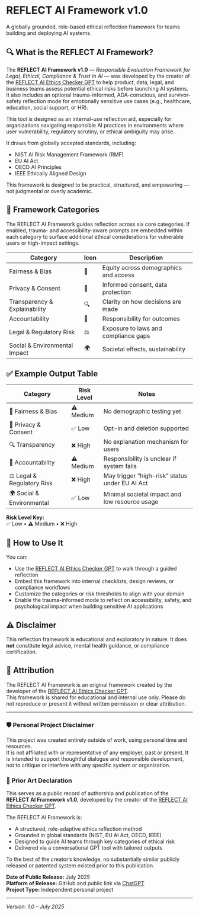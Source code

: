 # REFLECT AI Framework v1.0

A globally grounded, role-based ethical reflection framework for teams building and deploying AI systems.

## 🔍 What is the REFLECT AI Framework?

The **REFLECT AI Framework v1.0** — *Responsible Evaluation Framework for Legal, Ethical, Compliance & Trust in AI* — was developed by the creator of the [REFLECT AI Ethics Checker GPT](https://chatgpt.com/g/g-686972141ca081918f99a0a1e68345ce-reflect-ai-ethics-checker) to help product, data, legal, and business teams assess potential ethical risks before launching AI systems. It also includes an optional trauma-informed, ADA-conscious, and survivor-safety reflection mode for emotionally sensitive use cases (e.g., healthcare, education, social support, or HR).

This tool is designed as an internal-use reflection aid, especially for organizations navigating responsible AI practices in environments where user vulnerability, regulatory scrutiny, or ethical ambiguity may arise.

It draws from globally accepted standards, including:
- NIST AI Risk Management Framework (RMF)
- EU AI Act
- OECD AI Principles
- IEEE Ethically Aligned Design

This framework is designed to be practical, structured, and empowering — not judgmental or overly academic.

## 📂 Framework Categories

The REFLECT AI Framework guides reflection across six core categories. If enabled, trauma- and accessibility-aware prompts are embedded within each category to surface additional ethical considerations for vulnerable users or high-impact settings.

| Category                        | Icon | Description                             |
|--------------------------------|------|-----------------------------------------|
| Fairness & Bias                | 🎯   | Equity across demographics and access   |
| Privacy & Consent              | 🔐   | Informed consent, data protection       |
| Transparency & Explainability  | 🔍   | Clarity on how decisions are made       |
| Accountability                 | 👤   | Responsibility for outcomes             |
| Legal & Regulatory Risk        | ⚖️   | Exposure to laws and compliance gaps    |
| Social & Environmental Impact  | 🌍   | Societal effects, sustainability        |

## ✅ Example Output Table

| Category                   | Risk Level | Notes                                          |
| -------------------------- | ---------- | ---------------------------------------------- |
| 🎯 Fairness & Bias         | ⚠️ Medium  | No demographic testing yet                     |
| 🔐 Privacy & Consent       | ✅ Low     | Opt-in and deletion supported                  |
| 🔍 Transparency            | ❌ High    | No explanation mechanism for users             |
| 👤 Accountability          | ⚠️ Medium  | Responsibility is unclear if system fails      |
| ⚖️ Legal & Regulatory Risk | ❌ High    | May trigger “high-risk” status under EU AI Act |
| 🌍 Social & Environmental  | ✅ Low     | Minimal societal impact and low resource usage |

**Risk Level Key:**  
✅ Low • ⚠️ Medium • ❌ High

## 🧠 How to Use It

You can:
- Use the [REFLECT AI Ethics Checker GPT](https://chatgpt.com/g/g-686972141ca081918f99a0a1e68345ce-reflect-ai-ethics-checker) to walk through a guided reflection
- Embed this framework into internal checklists, design reviews, or compliance workflows
- Customize the categories or risk thresholds to align with your domain
- Enable the trauma-informed mode to reflect on accessibility, safety, and psychological impact when building sensitive AI applications

## ⚠️ Disclaimer

This reflection framework is educational and exploratory in nature. It does **not** constitute legal advice, mental health guidance, or compliance certification.

## 👤 Attribution

The REFLECT AI Framework is an original framework created by the developer of the [REFLECT AI Ethics Checker GPT](https://chatgpt.com/g/g-686972141ca081918f99a0a1e68345ce-reflect-ai-ethics-checker).  
This framework is shared for educational and internal use only. Please do not reproduce or present it without written permission or clear attribution. 

---

### 🛡️ Personal Project Disclaimer

This project was created entirely outside of work, using personal time and resources.  
It is not affiliated with or representative of any employer, past or present. 
It is intended to support thoughtful dialogue and responsible development, not to critique or interfere with any specific system or organization.

### 🧾 Prior Art Declaration

This serves as a public record of authorship and publication of the **REFLECT AI Framework v1.0**, developed by the creator of the [REFLECT AI Ethics Checker GPT](https://chatgpt.com/g/g-686972141ca081918f99a0a1e68345ce-reflect-ai-ethics-checker).

The REFLECT AI Framework is:
- A structured, role-adaptive ethics reflection method
- Grounded in global standards (NIST, EU AI Act, OECD, IEEE)
- Designed to guide AI teams through key categories of ethical risk
- Delivered via a conversational GPT tool with tailored outputs

To the best of the creator’s knowledge, no substantially similar publicly released or patented system existed prior to this publication.

**Date of Public Release:** July 2025  
**Platform of Release:** GitHub and public link via [ChatGPT](https://chatgpt.com/g/g-686972141ca081918f99a0a1e68345ce-ai-ethics-assistant)  
**Project Type:** Independent personal project 

---

*Version: 1.0 – July 2025*
